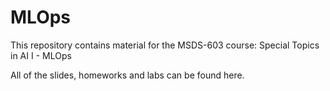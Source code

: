 # MLOps

This repository contains material for the MSDS-603 course: Special Topics in AI I - MLOps

All of the slides, homeworks and labs can be found here.
